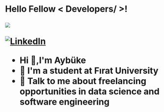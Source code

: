 <h1> Hello Fellow < Developers/ >! 
<p align='center'>
</p>

<p>
  <a href="https://github.com/DenverCoder1/readme-typing-svg"><img src="https://readme-typing-svg.herokuapp.com?&font=IBM+Plex+Sans&color=abcdef&size=20&lines=Welcome+to+my+GitHub+Profile!;I'm+a+Software+Engineer" /></a>
</p>

   <a href="https://www.linkedin.com/in/yazilimmuhendisi/" target="_blank">
    <img alt="LinkedIn" src="https://img.shields.io/badge/LinkedIn-0077B5?style=for-the-badge&logo=linkedin&logoColor=white">
  </a>   
   
- Hi 👋,I'm Aybüke
- 💼 I'm a student at Fırat University
- 💬 Talk to me about freelancing opportunities in data science and software engineering
